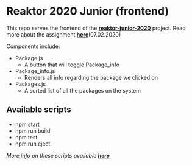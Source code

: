 # Reaktor 2020 Junior (frontend)

This repo serves the frontend of the [**reaktor-junior-2020**](https://github.com/nikunicke/reaktor-junior-2020) project.
Read more about the assignment [**here**](https://www.reaktor.com/junior-dev-assignment/)(07.02.2020)

Components include:
*	Package.js
	*	A button that will toggle Package_info
*	Package_info.js
	*	Renders all info regarding the package we clicked on
*	Packages.js
	*	A sorted list of all the packages on the system

## Available scripts
*	npm start
*	npm run build
*	npm test
*	npm run eject

*More info on these scripts available [**here**](https://create-react-app.dev/docs/available-scripts/)*